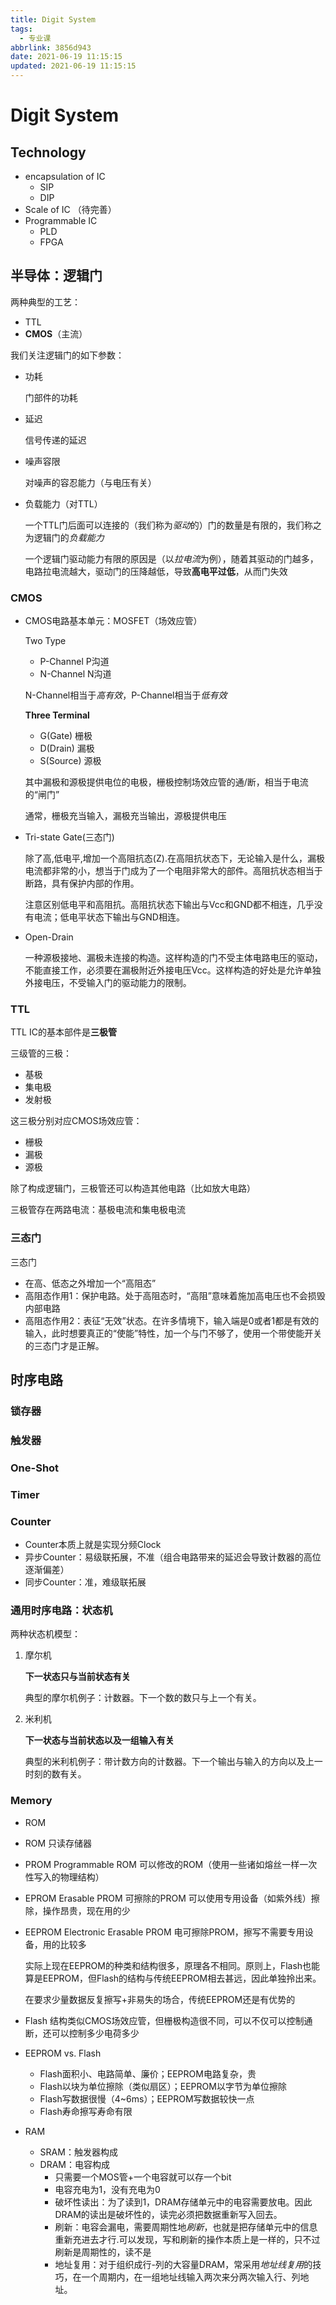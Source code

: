 ```yaml
---
title: Digit System
tags:
  - 专业课
abbrlink: 3856d943
date: 2021-06-19 11:15:15
updated: 2021-06-19 11:15:15
---
```

# Digit System

## Technology
- encapsulation of IC
  - SIP
  - DIP
- Scale of IC
  （待完善）
- Programmable IC
  - PLD
  - FPGA


## 半导体：逻辑门
两种典型的工艺：
- TTL
- **CMOS**（主流）

我们关注逻辑门的如下参数：
- 功耗
  
  门部件的功耗

- 延迟

  信号传递的延迟

- 噪声容限
  
  对噪声的容忍能力（与电压有关）

- 负载能力（对TTL）
  
  一个TTL门后面可以连接的（我们称为*驱动*的）门的数量是有限的，我们称之为逻辑门的*负载能力*

  一个逻辑门驱动能力有限的原因是（以*拉电流*为例），随着其驱动的门越多，电路拉电流越大，驱动门的压降越低，导致**高电平过低**，从而门失效

### CMOS

- CMOS电路基本单元：MOSFET（场效应管）

  Two Type
  - P-Channel P沟道
  - N-Channel N沟道

  N-Channel相当于*高有效*，P-Channel相当于*低有效*

  **Three Terminal**
  - G(Gate) 栅极
  - D(Drain) 漏极
  - S(Source) 源极

  其中漏极和源极提供电位的电极，栅极控制场效应管的通/断，相当于电流的“闸门”

  通常，栅极充当输入，漏极充当输出，源极提供电压

- Tri-state Gate(三态门)
  
  除了高,低电平,增加一个高阻抗态(Z).在高阻抗状态下，无论输入是什么，漏极电流都非常的小，想当于门成为了一个电阻非常大的部件。高阻抗状态相当于断路，具有保护内部的作用。

  注意区别低电平和高阻抗。高阻抗状态下输出与Vcc和GND都不相连，几乎没有电流；低电平状态下输出与GND相连。

- Open-Drain
  
  一种源极接地、漏极未连接的构造。这样构造的门不受主体电路电压的驱动，不能直接工作，必须要在漏极附近外接电压Vcc。这样构造的好处是允许单独外接电压，不受输入门的驱动能力的限制。

### TTL
TTL IC的基本部件是**三极管**

三级管的三极：
- 基极
- 集电极
- 发射极

这三极分别对应CMOS场效应管：
- 栅极
- 漏极
- 源极

除了构成逻辑门，三极管还可以构造其他电路（比如放大电路）

三极管存在两路电流：基极电流和集电极电流

### 三态门
三态门
- 在高、低态之外增加一个“高阻态”
- 高阻态作用1：保护电路。处于高阻态时，“高阻”意味着施加高电压也不会损毁内部电路
- 高阻态作用2：表征“无效”状态。在许多情境下，输入端是0或者1都是有效的输入，此时想要真正的“使能”特性，加一个与门不够了，使用一个带使能开关的三态门才是正解。

## 时序电路
### 锁存器
### 触发器
### One-Shot
### Timer
### Counter
- Counter本质上就是实现分频Clock
- 异步Counter：易级联拓展，不准（组合电路带来的延迟会导致计数器的高位逐渐偏差）
- 同步Counter：准，难级联拓展

### 通用时序电路：状态机

两种状态机模型：
1. 摩尔机
   
   **下一状态只与当前状态有关**

   典型的摩尔机例子：计数器。下一个数的数只与上一个有关。

2. 米利机

   **下一状态与当前状态以及一组输入有关**

   典型的米利机例子：带计数方向的计数器。下一个输出与输入的方向以及上一时刻的数有关。

### Memory
- ROM
 - ROM 只读存储器
 - PROM Programmable ROM 可以修改的ROM（使用一些诸如熔丝一样一次性写入的物理结构）
 - EPROM Erasable PROM 可擦除的PROM 可以使用专用设备（如紫外线）擦除，操作昂贵，现在用的少
 - EEPROM Electronic Erasable PROM 电可擦除PROM，擦写不需要专用设备，用的比较多
   
   实际上现在EEPROM的种类和结构很多，原理各不相同。原则上，Flash也能算是EEPROM，但Flash的结构与传统EEPROM相去甚远，因此单独拎出来。

   在要求少量数据反复擦写+非易失的场合，传统EEPROM还是有优势的
   
 - Flash 结构类似CMOS场效应管，但栅极构造很不同，可以不仅可以控制通断，还可以控制多少电荷多少
 - EEPROM vs. Flash
   - Flash面积小、电路简单、廉价；EEPROM电路复杂，贵
   - Flash以块为单位擦除（类似扇区）；EEPROM以字节为单位擦除
   - Flash写数据很慢（4~6ms）；EEPROM写数据较快一点
   - Flash寿命擦写寿命有限
- RAM
  - SRAM：触发器构成
  - DRAM：电容构成
    - 只需要一个MOS管+一个电容就可以存一个bit
    - 电容充电为1，没有充电为0
    - 破坏性读出：为了读到1，DRAM存储单元中的电容需要放电。因此DRAM的读出是破坏性的，读完必须把数据重新写入回去。
    - 刷新：电容会漏电，需要周期性地*刷新*，也就是把存储单元中的信息重新充进去才行.可以发现，写和刷新的操作本质上是一样的，只不过刷新是周期性的，读不是
    - 地址复用：对于组织成行-列的大容量DRAM，常采用*地址线复用*的技巧，在一个周期内，在一组地址线输入两次来分两次输入行、列地址。